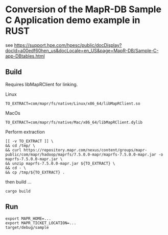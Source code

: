 # Conversion of the MapR-DB Sample C Application demo example in RUST

see https://support.hpe.com/hpesc/public/docDisplay?docId=a00edf60hen_us&docLocale=en_US&page=MapR-DB/Sample-C-app-DBtables.html

## Build

Requires libMapRClient for linking.

Linux
```
TO_EXTRACT=com/mapr/fs/native/Linux/x86_64/libMapRClient.so
```

MacOs
```
TO_EXTRACT=com/mapr/fs/native/Mac/x86_64/libMapRClient.dylib
```

Perform extraction
```
[[ -v TO_EXTRACT ]] \
&& cd /tmp/ \
&& curl https://repository.mapr.com/nexus/content/groups/mapr-public/com/mapr/hadoop/maprfs/7.5.0.0-mapr/maprfs-7.5.0.0-mapr.jar -o maprfs-7.5.0.0-mapr.jar \
&& unzip maprfs-7.5.0.0-mapr.jar ${TO_EXTRACT} \
&& cd - \
&& cp /tmp/${TO_EXTRACT} .
```

then build ...

```
cargo build
```

## Run

```
export MAPR_HOME=...
export MAPR_TICKET_LOCATION=...
target/debug/sample
```